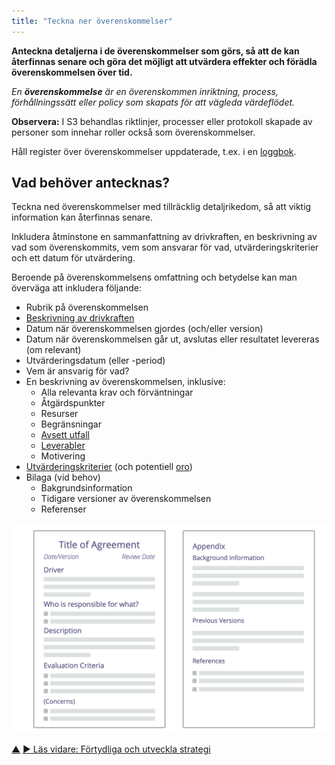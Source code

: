 ```yaml
---
title: "Teckna ner överenskommelser"
---
```



**Anteckna detaljerna i de överenskommelser som görs, så att de kan återfinnas senare och göra det möjligt att utvärdera effekter och förädla överenskommelsen över tid.**

_En **överenskommelse** är en överenskommen inriktning, process, förhållningssätt eller policy som skapats för att vägleda värdeflödet._

**Observera:** I S3 behandlas riktlinjer, processer eller protokoll skapade av personer som innehar roller också som överenskommelser.

Håll register över överenskommelser uppdaterade, t.ex. i en <a href="#" class="tooltip" title="Loggbok: Ett (digitalt) system för att lagra all information som är relevant för att driva en organisation.">loggbok</a>.


## Vad behöver antecknas?

Teckna ned överenskommelser med tillräcklig detaljrikedom, så att viktig information kan återfinnas senare.

Inkludera åtminstone en sammanfattning av drivkraften, en beskrivning av vad som överenskommits, vem som ansvarar för vad, utvärderingskriterier och ett datum för utvärdering.

Beroende på överenskommelsens omfattning och betydelse kan man överväga att inkludera följande:

-   Rubrik på överenskommelsen
-   [Beskrivning av drivkraften](describe-organizational-drivers.html)
-   Datum när överenskommelsen gjordes (och/eller version)
-   Datum när överenskommelsen går ut, avslutas eller resultatet levereras (om relevant)
-   Utvärderingsdatum (eller -period)
-   Vem är ansvarig för vad?
-   En beskrivning av överenskommelsen, inklusive:
    -   Alla relevanta krav och förväntningar
    -   Åtgärdspunkter
    -   Resurser
    -   Begränsningar
    -   [Avsett utfall](clarify-intended-outcome.html)
    -   [Leverabler](describe-deliverables.html)
    -   Motivering
-   [Utvärderingskriterier](evaluation-criteria.html) (och potentiell <a href="#" class="tooltip" title="Oro: Ett antagande – eller en åsikt – om att göra något (även i avsaknad av invändningar) skulle kunna stå i vägen för en (mer) ändamålsenlig respons på en organisatorisk drivkraft.">oro</a>)
-   Bilaga (vid behov)
    -   Bakgrundsinformation
    -   Tidigare versioner av överenskommelsen
    -   Referenser

![Mall för överenskommelser](img/templates/agreement-template.png)


<div class="bottom-nav">
<a href="defining-agreements.html" title="Upp: Definiera överenskommelser">▲</a> <a href="clarify-and-develop-strategy.html" title="Läs vidare: Förtydliga och utveckla strategi">▶ Läs vidare: Förtydliga och utveckla strategi</a>
</div>


<script type="text/javascript">
Mousetrap.bind('g n', function() {
    window.location.href = 'clarify-and-develop-strategy.html';
    return false;
});
</script>

